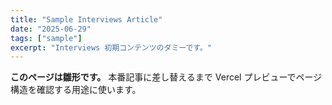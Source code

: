 ```yaml
---
title: "Sample Interviews Article"
date: "2025-06-29"
tags: ["sample"]
excerpt: "Interviews 初期コンテンツのダミーです。"
---
```

**このページは雛形です。**
本番記事に差し替えるまで Vercel プレビューでページ構造を確認する用途に使います。
